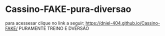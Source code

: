 # Cassino-FAKE-pura-diversao
para acessesar clique no link a seguir: https://dniel-404.github.io/Cassino-FAKE/
PURAMENTE TREINO E DVERSÃO
